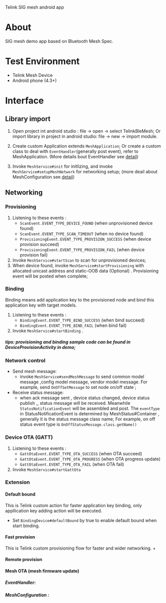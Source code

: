 Telink SIG mesh android app

# About
SIG mesh demo app based on Bluetooth Mesh Spec. 

 # Test Environment
 + Telink Mesh Device
 + Android phone (4.3+)

# Interface

## Library import

1. Open project int android studio : file -> open -> select TelinkBleMesh; Or import library in project in android studio: file -> new -> import module.

2. Create custom Application extends `MeshApplication`;
    Or create a custom class to deal with `EventHandler`(generally post event), refer to MeshApplication. (More details bout EventHandler see  [detail](#detail_event_handler))
3. Invoke `MeshService#init` for initlizing, and invoke `MeshService#setupMeshNetwork` for networking setup; (more deail about MeshConfiguration see [detail](#detail_config))

## Networking

### Provisioning
1. Listening to these events :
   + `ScanEvent.EVENT_TYPE_DEVICE_FOUND` (when unprovisioned device found)
   + `ScanEvent.EVENT_TYPE_SCAN_TIMEOUT` (when no device found)
   + `ProvisioningEvent.EVENT_TYPE_PROVISION_SUCCESS` (when device provision succeed)
   + `ProvisioningEvent.EVENT_TYPE_PROVISION_FAIL` (when device provision fail)
2. Invoke `MeshService#startScan` to scan for  unprovisioned devices; 
3. When device found, invoke `MeshService#startProvisioning` with allocated unicast address and static-OOB data (Optional) . Provisioning event will be posted when complete;

### Binding
Binding means add application key to the provisioned node and bind this application key with target models.
1. Listening to these events :
   + `BindingEvent.EVENT_TYPE_BIND_SUCCESS` (when bind succeed)
   + `BindingEvent.EVENT_TYPE_BIND_FAIL` (when bind fail)
2. Invoke `MeshService#startBinding` . 

##### tips: provisioning and binding sample code can be found in DeviceProvisionActivity in demo;

### Network control
+ Send mesh message: 
   - invoke `MeshService#sendMeshMessage` to send common model message ,config model message, vendor model message. For example, send `OnOffSetMessage` to set node on/off state ; 
+ Receive status message: 
   - when ack message sent , device status changed, device status publish ,, status message will be received. Meanwhile `StatusNotificationEvent` will be assembled and post. The `eventType` in StatusNotificationEvent is determined by MeshStatus#Container , generally it is the status message class name; For example, on off status event type is `OnOffStatusMessage.class.getName()`

### Device OTA (GATT)
1. Listening to these events :
    + `GattOtaEvent.EVENT_TYPE_OTA_SUCCESS` (when OTA succeed)
    + `GattOtaEvent.EVENT_TYPE_OTA_PROGRESS` (when OTA progress update)
    + `GattOtaEvent.EVENT_TYPE_OTA_FAIL` (when OTA fail)
2. Invoke `MeshService#startGattOta`

### Extension

#### Default bound
This is Telink custom action for faster application key binding, only appllication key adding action will be executed.
+ Set `BindingDevice#defaultBound` by true to enable default bound when start binding. 
#### Fast provision
This is Telink custom provisioning flow for faster and wider networking.
+  
#### Remote provision

#### Mesh OTA (mesh firmware update)


<span id="detail_event_handler"></span>
##### EventHandler:
    

<span id="detail_config"></span>
##### MeshConfiguration : 
    
    
